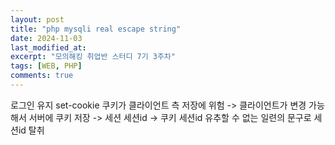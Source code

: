 ```yaml
---
layout: post
title: "php mysqli real escape string"
date: 2024-11-03
last_modified_at:
excerpt: "모의해킹 취업반 스터디 7기 3주차"
tags: [WEB, PHP]
comments: true
---
```


로그인 유지
set-cookie
쿠키가 클라이언트 측 저장에 위험 -> 클라이언트가 변경 가능해서
서버에 쿠키 저장 -> 세션
세션id -> 쿠키
세션id 유추할 수 없는 일련의 문구로
세션id 탈취